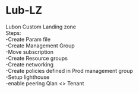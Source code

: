 # Lub-LZ
Lubon Custom Landing zone  
Steps:  
-Create Param file  
-Create Management Group  
-Move subscription  
-Create Resource groups  
-Create networking  
-Create policies defined in Prod management group  
-Setup lighthouse  
-enable peering Qlan <> Tenant  